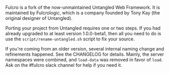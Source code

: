 Fulcro is a fork of the now-unmaintained Untangled Web Framework. It is maintained by Fulcrologic, which 
is a company founded by Tony Kay (the original designer of Untangled).

Porting your project from Untangled requires one or two steps. If you had already upgraded to at least version
1.0.0-beta1, then all you need to do is use the `script/rename-untangled.sh` script to fix your source. 

If you're coming from an older version, several internal naming change and refinements happened. See the 
CHANGELOG for details. Mainly, the server namespaces were combined, and `load-data` was removed in favor
of `load`. Ask on the #fulcro slack channel for help if you need it.
